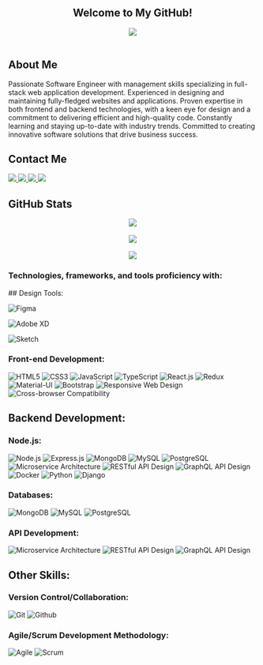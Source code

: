 <div align="center">
  <h2> Welcome to My GitHub! </h2>
  <img align="center" src="https://i.imgur.com/UXehMAa.jpg">
  <br><br>
</div>

## About Me
Passionate Software Engineer with management skills specializing in full-stack web application
development. Experienced in designing and maintaining fully-fledged websites and applications.
Proven expertise in both frontend and backend technologies, with a keen eye for design and a
commitment to delivering efficient and high-quality code. Constantly learning and staying
up-to-date with industry trends. Committed to creating innovative software solutions that drive
business success.

## Contact Me
<a href="https://jamieahmed-portfolio.netlify.app/">
  <img src="https://img.shields.io/badge/-Personal_Website-000000?style=for-the-badge&logo=Coderwall&logoColor=red" />
</a>
<a href="https://www.linkedin.com/in/jamie-ahmed-developer/">
  <img src="https://img.shields.io/badge/-LinkedIn-0077B5?style=for-the-badge&logo=LinkedIn&logoColor=white" />
</a>
<a href="https://github.com/jamieahmed">
  <img src="https://img.shields.io/github/followers/jamieahmed?style=for-the-badge&logo=GitHub" />
</a>  
<a href="mailto:jamieahmed273@gmail.com">
  <img src="https://img.shields.io/badge/-Gmail-D14836?style=for-the-badge&logo=Gmail&logoColor=white" />
</a>  

## GitHub Stats
<div align="center">
  <a href="#">
    <img align="center" src="https://github-readme-stats.vercel.app/api?username=jamieahmed&theme=dracula&show_icons=true&hide_border=true&count_private=true" />
  </a>
  <br><br>
  <a href="#">
    <img align="center" src="https://github-readme-streak-stats.herokuapp.com/?user=jamieahmed&theme=dracula&hide_border=true" />
  </a>
  <br><br>
  <a href="#">
    <img align="center" src="https://github-readme-stats.vercel.app/api/top-langs/?username=jamieahmed&theme=dracula&show_icons=true&hide_border=true&layout=compact" />
  </a>
</div>

<h3>Technologies, frameworks, and tools proficiency with:</h3>
## Design Tools:

![Figma](https://img.shields.io/badge/-Figma-F24E1E?style=for-the-badge&logo=figma&logoColor=white&labelColor=black)

![Adobe XD](https://img.shields.io/badge/-Adobe%20XD-FF61F6?style=for-the-badge&logo=adobe%20xd&logoColor=white&labelColor=black)

![Sketch](https://img.shields.io/badge/-Sketch-F7B500?style=for-the-badge&logo=sketch&logoColor=white&labelColor=black)

### Front-end Development:
![HTML5](https://img.shields.io/badge/-HTML5-E34F26?style=for-the-badge&logo=html5&logoColor=white&labelColor=black)
![CSS3](https://img.shields.io/badge/-CSS3-1572B6?style=for-the-badge&logo=css3&logoColor=white&labelColor=black)
![JavaScript](https://img.shields.io/badge/-JavaScript-F7DF1E?style=for-the-badge&logo=javascript&logoColor=black&labelColor=black)
![TypeScript](https://img.shields.io/badge/-TypeScript-007ACC?style=for-the-badge&logo=typescript&logoColor=white&labelColor=black)
![React.js](https://img.shields.io/badge/-React.js-61DAFB?style=for-the-badge&logo=react&logoColor=black&labelColor=black)
![Redux](https://img.shields.io/badge/-Redux-764ABC?style=for-the-badge&logo=redux&logoColor=white&labelColor=black)
![Material-UI](https://img.shields.io/badge/-Material--UI-0081CB?style=for-the-badge&logo=material-ui&logoColor=white&labelColor=black)
![Bootstrap](https://img.shields.io/badge/-Bootstrap-563D7C?style=for-the-badge&logo=bootstrap&logoColor=white&labelColor=black)
![Responsive Web Design](https://img.shields.io/badge/-Responsive%20Web%20Design-3DDC84?style=for-the-badge&logoColor=white&labelColor=black)
![Cross-browser Compatibility](https://img.shields.io/badge/-Cross--browser%20Compatibility-0078D7?style=for-the-badge&logoColor=white&labelColor=black)

## Backend Development:

### Node.js:
![Node.js](https://img.shields.io/badge/-Node.js-339933?style=for-the-badge&logo=node.js&logoColor=white&labelColor=black)
![Express.js](https://img.shields.io/badge/-Express.js-000000?style=for-the-badge&logo=express&logoColor=white&labelColor=black)
![MongoDB](https://img.shields.io/badge/-MongoDB-47A248?style=for-the-badge&logo=mongodb&logoColor=white&labelColor=black)
![MySQL](https://img.shields.io/badge/-MySQL-4479A1?style=for-the-badge&logo=mysql&logoColor=white&labelColor=black)
![PostgreSQL](https://img.shields.io/badge/-PostgreSQL-336791?style=for-the-badge&logo=postgresql&logoColor=white&labelColor=black)
![Microservice Architecture](https://img.shields.io/badge/-Microservice_Architecture-000000?style=for-the-badge&logoColor=white&labelColor=black)
![RESTful API Design](https://img.shields.io/badge/-RESTful_API_Design-000000?style=for-the-badge&logoColor=white&labelColor=black)
![GraphQL API Design](https://img.shields.io/badge/-GraphQL_API_Design-E10098?style=for-the-badge&logo=graphql&logoColor=white&labelColor=black)
![Docker](https://img.shields.io/badge/-Docker-2496ED?style=for-the-badge&logo=docker&logoColor=white&labelColor=black)
![Python](https://img.shields.io/badge/-Python-3776AB?style=for-the-badge&logo=python&logoColor=white&labelColor=black)
![Django](https://img.shields.io/badge/-Django-092E20?style=for-the-badge&logo=django&logoColor=white&labelColor=black)

### Databases:
![MongoDB](https://img.shields.io/badge/-MongoDB-47A248?style=for-the-badge&logo=mongodb&logoColor=white&labelColor=black)
![MySQL](https://img.shields.io/badge/-MySQL-4479A1?style=for-the-badge&logo=mysql&logoColor=white&labelColor=black)
![PostgreSQL](https://img.shields.io/badge/-PostgreSQL-336791?style=for-the-badge&logo=postgresql&logoColor=white&labelColor=black)

### API Development:
![Microservice Architecture](https://img.shields.io/badge/-Microservice_Architecture-000000?style=for-the-badge&logoColor=white&labelColor=black)
![RESTful API Design](https://img.shields.io/badge/-RESTful_API_Design-000000?style=for-the-badge&logoColor=white&labelColor=black)
![GraphQL API Design](https://img.shields.io/badge/-GraphQL_API_Design-E10098?style=for-the-badge&logo=graphql&logoColor=white&labelColor=black)

## Other Skills:
### Version Control/Collaboration:
![Git](https://img.shields.io/badge/-Git-F05032?style=for-the-badge&logo=git&logoColor=white&labelColor=black)
![Github](https://img.shields.io/badge/-Github-181717?style=for-the-badge&logo=github&logoColor=white&labelColor=black)

### Agile/Scrum Development Methodology:
![Agile](https://img.shields.io/badge/-Agile-47C5FB?style=for-the-badge&logo=agile&logoColor=white&labelColor=black)
![Scrum](https://img.shields.io/badge/-Scrum-3FCEC2?style=for-the-badge&logo=scrum&logoColor=white&labelColor=black)

